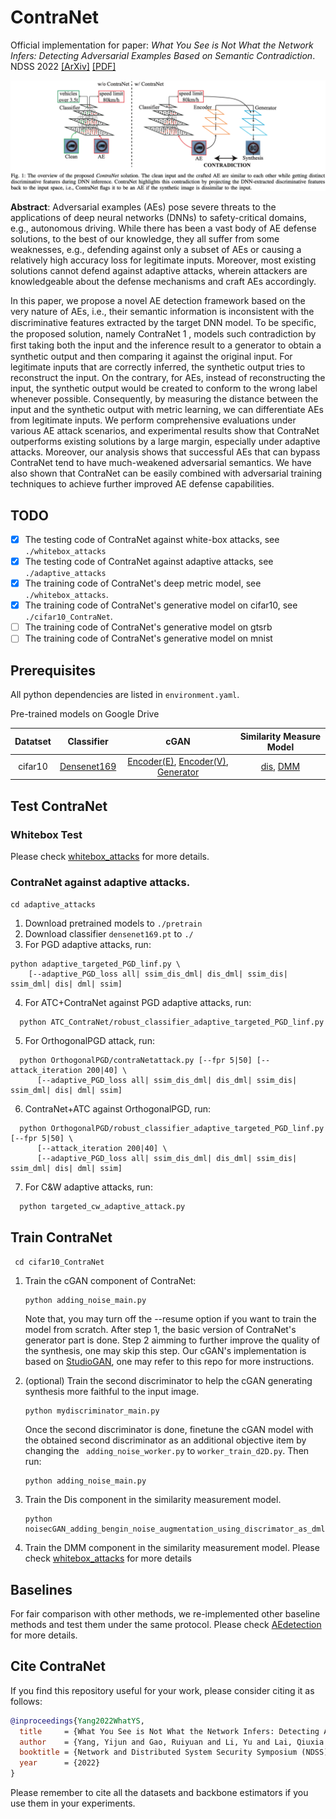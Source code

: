 # ContraNet

Official implementation for paper: *What You See is Not What the Network Infers: Detecting Adversarial Examples Based on Semantic Contradiction*. NDSS 2022 [[ArXiv]](https://arxiv.org/abs/2201.09650) [[PDF]](https://arxiv.org/pdf/2201.09650.pdf)

![overview](fig/Overview.png)

**Abstract**: Adversarial examples (AEs) pose severe threats to the applications of deep neural networks (DNNs) to safety-critical domains, e.g., autonomous driving. While there has been a vast body of AE defense solutions, to the best of our knowledge, they all suffer from some weaknesses, e.g., defending against only a subset of AEs or causing a relatively high accuracy loss for legitimate inputs. Moreover, most existing solutions cannot defend against adaptive attacks, wherein attackers are knowledgeable about the defense mechanisms and craft AEs accordingly.

In this paper, we propose a novel AE detection framework based on the very nature of AEs, i.e., their semantic information is inconsistent with the discriminative features extracted by the target DNN model. To be speciﬁc, the proposed solution, namely ContraNet 1 , models such contradiction by ﬁrst taking both the input and the inference result to a generator to obtain a synthetic output and then comparing it against the original input. For legitimate inputs that are correctly inferred, the synthetic output tries to reconstruct the input. On the contrary, for AEs, instead of reconstructing the input, the synthetic output would be created to conform to the wrong label whenever possible. Consequently, by measuring the distance between the input and the synthetic output with metric learning, we can differentiate AEs from legitimate inputs. We perform comprehensive evaluations under various AE attack scenarios, and experimental results show that ContraNet outperforms existing solutions by a large margin, especially under adaptive attacks. Moreover, our analysis shows that successful AEs that can bypass ContraNet tend to have much-weakened adversarial semantics. We have also shown that ContraNet can be easily combined with adversarial training techniques to achieve further improved AE defense capabilities.

## TODO

- [x] The testing code of ContraNet against white-box attacks, see  `./whitebox_attacks`
- [x] The testing code of ContraNet against adaptive attacks, see `./adaptive_attacks`
- [x] The training code of ContraNet's deep metric model, see `./whitebox_attacks`.
- [x] The training code of ContraNet's generative model on cifar10, see `./cifar10_ContraNet`.
- [ ] The training code of ContraNet's generative model on gtsrb
- [ ] The training code of ContraNet's generative model on mnist

## Prerequisites

All python dependencies are listed in `environment.yaml`.

Pre-trained models on Google Drive

<div align="center">

  | Datatset | Classifier                                                   | cGAN                                                         | Similarity Measure Model                                     |
| :---: | :---: | :---: | :---: |
| cifar10  | [Densenet169](https://drive.google.com/file/d/1kK-2wlu5xgS-iV6R5cGBG_Zyc7wwD4O9/view?usp=sharing) | [Encoder(E)](https://drive.google.com/file/d/1U5F2UsKSX67mJ-hU4rh1-AZgUXCPDf0G/view?usp=sharing), [Encoder(V)](https://drive.google.com/file/d/1PmGwrB1eODsiQQu8TPad4oskolIoveMY/view?usp=sharing), [Generator](https://drive.google.com/file/d/1PueCACxOCh6-wdiss3BHBL021VjPdCwv/view?usp=sharing) | [dis](https://drive.google.com/file/d/1XOT_kyrJTwbs78vdWMJFNLl2lGoZa9az/view?usp=sharing), [DMM](https://drive.google.com/file/d/19qJdRq05X4vR60y3SLk32X-NYUQkfMM7/view?usp=sharing) |

</div>

## Test ContraNet

### Whitebox Test

Please check [whitebox_attacks](whitebox_attacks) for more details.

### ContraNet against adaptive attacks.

`cd adaptive_attacks`
1. Download pretrained models to `./pretrain`
2. Download classifier `densenet169.pt` to `./`
3. For PGD adaptive attacks, run:
  ```
  python adaptive_targeted_PGD_linf.py \
      [--adaptive_PGD_loss all| ssim_dis_dml| dis_dml| ssim_dis| ssim_dml| dis| dml| ssim]
  ```
4. For ATC+ContraNet against PGD adaptive attacks, run:
```
  python ATC_ContraNet/robust_classifier_adaptive_targeted_PGD_linf.py 
```
5. For OrthogonalPGD attack, run:
```
  python OrthogonalPGD/contraNetattack.py [--fpr 5|50] [--attack_iteration 200|40] \
      [--adaptive_PGD_loss all| ssim_dis_dml| dis_dml| ssim_dis| ssim_dml| dis| dml| ssim]
```
6. ContraNet+ATC against OrthogonalPGD, run:
```
  python OrthogonalPGD/robust_classifier_adaptive_targeted_PGD_linf.py  [--fpr 5|50] \
      [--attack_iteration 200|40] \
      [--adaptive_PGD_loss all| ssim_dis_dml| dis_dml| ssim_dis| ssim_dml| dis| dml| ssim]
```
7. For C&W adaptive attacks, run:
```
  python targeted_cw_adaptive_attack.py
```

## Train ContraNet

` cd cifar10_ContraNet`

1. Train the cGAN component of ContraNet:

   ```
   python adding_noise_main.py 
   ```
   Note that, you may turn off the --resume option if you want to train the model from scratch. After step 1, the basic version of ContraNet's generator part is done. Step 2 aimming to further improve the quality of the synthesis, one may skip this step.
   Our cGAN's implementation is based on [StudioGAN](https://github.com/POSTECH-CVLab/PyTorch-StudioGAN), one may refer to this repo for more instructions.

2. (optional) Train the second discriminator to help the cGAN generating synthesis more faithful to the input image.
   ```
   python mydiscriminator_main.py
   ```
   Once the second discriminator is done, finetune the cGAN model with the obtained second discriminator as an additional objective item by changing the ` adding_noise_worker.py` to `worker_train_d2D.py`. Then run:
   ```
   python adding_noise_main.py
   ```

3. Train the Dis component in the similarity measurement model.
   ```
   python noisecGAN_adding_bengin_noise_augmentation_using_discrimator_as_dml.py
   ```
 4. Train the DMM component in the similarity measurement model. Please check [whitebox_attacks](whitebox_attacks) for more details

## Baselines

For fair comparison with other methods, we re-implemented other baseline methods and test them under the same protocol. Please check [AEdetection](https://github.com/flymin/AEdetection) for more details.

## Cite ContraNet

If you find this repository useful for your work, please consider citing it as follows:

```bibtex
@inproceedings{Yang2022WhatYS,
  title     = {What You See is Not What the Network Infers: Detecting Adversarial Examples Based on Semantic Contradiction},
  author    = {Yang, Yijun and Gao, Ruiyuan and Li, Yu and Lai, Qiuxia and Xu, Qiang},
  booktitle = {Network and Distributed System Security Symposium (NDSS)},
  year      = {2022}
}
```

Please remember to cite all the datasets and backbone estimators if you use them in your experiments.
